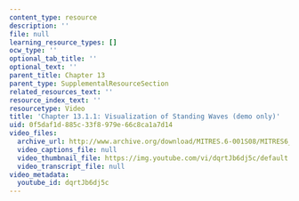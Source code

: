 ```yaml
---
content_type: resource
description: ''
file: null
learning_resource_types: []
ocw_type: ''
optional_tab_title: ''
optional_text: ''
parent_title: Chapter 13
parent_type: SupplementalResourceSection
related_resources_text: ''
resource_index_text: ''
resourcetype: Video
title: 'Chapter 13.1.1: Visualization of Standing Waves (demo only)'
uid: 0f5daf1d-885c-33f8-979e-66c8ca1a7d14
video_files:
  archive_url: http://www.archive.org/download/MITRES.6-001S08/MITRES6_001S08_13-1-1_demo_220k.mp4
  video_captions_file: null
  video_thumbnail_file: https://img.youtube.com/vi/dqrtJb6dj5c/default.jpg
  video_transcript_file: null
video_metadata:
  youtube_id: dqrtJb6dj5c
---
```

